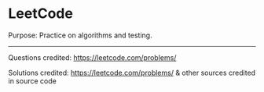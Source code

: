 # LeetCode

Purpose: Practice on algorithms and testing.

---

Questions credited: https://leetcode.com/problems/

Solutions credited: https://leetcode.com/problems/ & other sources credited in source code
